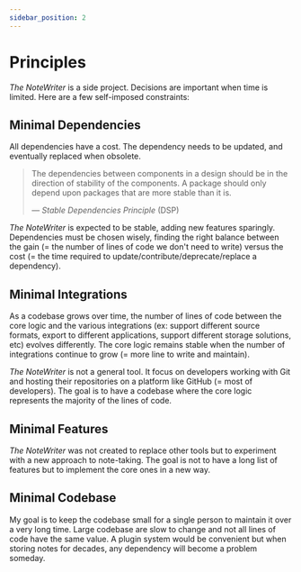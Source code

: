 ```yaml
---
sidebar_position: 2
---
```


# Principles

_The NoteWriter_ is a side project. Decisions are important when time is limited. Here are a few self-imposed constraints:

## Minimal Dependencies

All dependencies have a cost. The dependency needs to be updated, and eventually replaced when obsolete.

> The dependencies between components in a design should be in the direction of stability of the components. A package should only depend upon packages that are more stable than it is.
>
> — _Stable Dependencies Principle_ (DSP)

_The NoteWriter_ is expected to be stable, adding new features sparingly. Dependencies must be chosen wisely, finding the right balance between the gain (= the number of lines of code we don't need to write) versus the cost (= the time required to update/contribute/deprecate/replace a dependency).

## Minimal Integrations

As a codebase grows over time, the number of lines of code between the core logic and the various integrations (ex: support different source formats, export to different applications, support different storage solutions, etc) evolves differently. The core logic remains stable when the number of integrations continue to grow (= more line to write and maintain).

_The NoteWriter_ is not a general tool. It focus on developers working with Git and hosting their repositories on a platform like GitHub (= most of developers). The goal is to have a codebase where the core logic represents the majority of the lines of code.

## Minimal Features

_The NoteWriter_ was not created to replace other tools but to experiment with a new approach to note-taking. The goal is not to have a long list of features but to implement the core ones in a new way.

## Minimal Codebase

My goal is to keep the codebase small for a single person to maintain it over a very long time. Large codebase are slow to change and not all lines of code have the same value. A plugin system would be convenient but when storing notes for decades, any dependency will become a problem someday.
